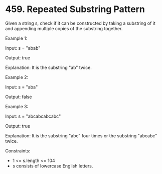 # 459. Repeated Substring Pattern

Given a string s, check if it can be constructed by taking a substring of it and appending multiple copies of the substring together.


Example 1:

Input: s = "abab"

Output: true

Explanation: It is the substring "ab" twice.

Example 2:

Input: s = "aba"

Output: false

Example 3:

Input: s = "abcabcabcabc"

Output: true

Explanation: It is the substring "abc" four times or the substring "abcabc" twice.


Constraints:

* 1 <= s.length <= 104
* s consists of lowercase English letters.

